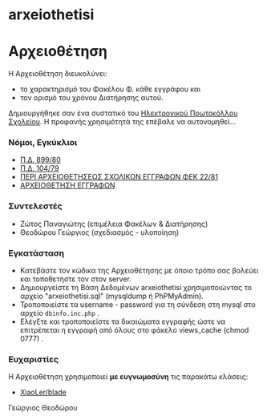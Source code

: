 # arxeiothetisi

# Αρχειοθέτηση
Η Αρχειοθέτηση διευκολύνει:
- το χαρακτηρισμό του Φακέλου Φ. κάθε εγγράφου και
- τον ορισμό του χρόνου Διατήρησης αυτού.

Δημιουργήθηκε σαν ένα συστατικό του [Ηλεκτρονικού Πρωτοκόλλου Σχολείου](https://github.com/g-theodoroy/electronic_protocol). Η προφανής χρησιμότητά της επέβαλε να αυτονομηθεί...


### Νόμοι, Εγκύκλιοι

- [Π.Δ. 899/80](http://gak.eyv.sch.gr/Drast/DD/DD_Legislation.htm)
- [Π.Δ. 104/79](http://gak.eyv.sch.gr/Drast/DD/DD_Legislation.htm)
- [ΠΕΡΙ ΑΡΧΕΙΟΘΕΤΗΣΕΩΣ ΣΧΟΛΙΚΩΝ ΕΓΓΡΑΦΩΝ ΦΕΚ 22/81](https://edu.klimaka.gr/nomothesia/dioikhtika/1201-archeiothethsh-scholikwn-eggrafwn-fek-22-1981.html)
- [ΑΡΧΕΙΟΘΕΤΗΣΗ ΕΓΓΡΑΦΩΝ](https://www.google.gr/url?sa=t&rct=j&q=&esrc=s&source=web&cd=1&ved=0ahUKEwi17M3Dss3WAhXFPxQKHSB5CCUQFggnMAA&url=http%3A%2F%2Fdide.kil.sch.gr%2Fsite%2Ffiles%2F2012_10_19_organograma_dnsis_kilkis_2012-2013_1.doc&usg=AOvVaw0fzgkYnYqqR-cG8sFsQfTU)


### Συντελεστές

- Ζώτος Παναγιώτης (επιμέλεια Φακέλων & Διατήρησης)
- Θεοδώρου Γεώργιος (σχεδιασμός - υλοποίηση)


### Εγκατάσταση
- Κατεβάστε τον κώδικα της Αρχειοθέτησης με όποιο τρόπο σας βολεύει και τοποθετήστε τον στον server.
- Δημιουργείστε τη Bάση Δεδομένων arxeiothetisi χρησιμοποιώντας το αρχείο "arxeiothetisi.sql"  (mysqldump ή PhPMyAdmin).
- Τροποποιείστε τα username - password για τη σύνδεση στη mysql στο αρχείο ``` dbinfo.inc.php ``` .
- Ελέγξτε και τροποποιείστε τα δικαιώματα εγγραφής ώστε να επιτρέπεται η εγγραφή από όλους στο φάκελο views_cache (chmod 0777) .
 
### Ευχαριστίες
Η Αρχειοθέτηση χρησιμοποιεί **με ευγνωμοσύνη** τις παρακάτω κλάσεις:
- [XiaoLer/blade](https://github.com/XiaoLer/blade)

Γεώργιος Θεοδώρου

